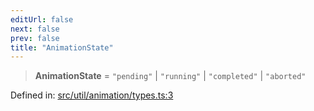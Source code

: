 ```yaml
---
editUrl: false
next: false
prev: false
title: "AnimationState"
---
```


> **AnimationState** = `"pending"` \| `"running"` \| `"completed"` \| `"aborted"`

Defined in: [src/util/animation/types.ts:3](https://github.com/fabricjs/fabric.js/blob/9a792f4b7b8031f02ec7ea4ce8c99f810e45cfec/src/util/animation/types.ts#L3)
